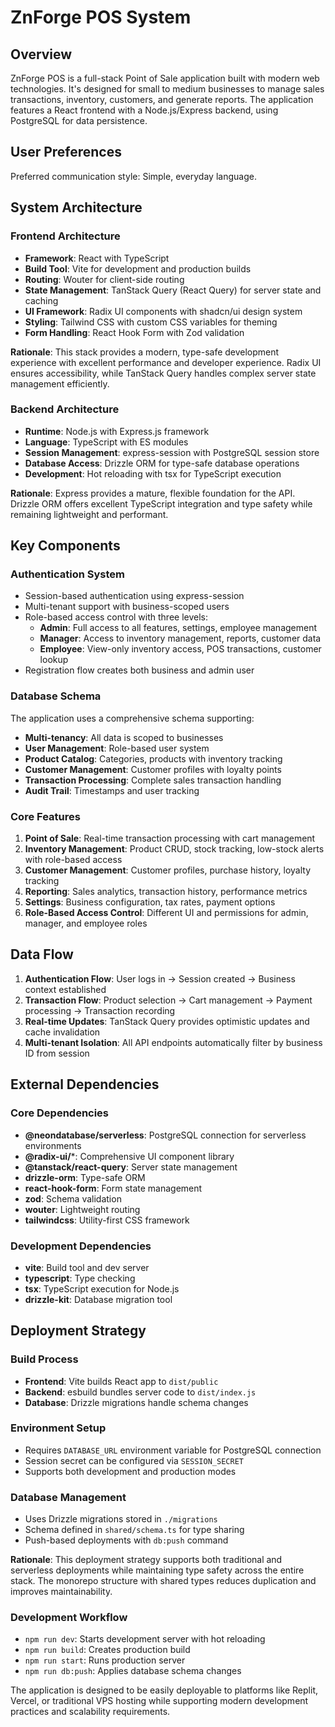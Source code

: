 # ZnForge POS System

## Overview

ZnForge POS is a full-stack Point of Sale application built with modern web technologies. It's designed for small to medium businesses to manage sales transactions, inventory, customers, and generate reports. The application features a React frontend with a Node.js/Express backend, using PostgreSQL for data persistence.

## User Preferences

Preferred communication style: Simple, everyday language.

## System Architecture

### Frontend Architecture
- **Framework**: React with TypeScript
- **Build Tool**: Vite for development and production builds
- **Routing**: Wouter for client-side routing
- **State Management**: TanStack Query (React Query) for server state and caching
- **UI Framework**: Radix UI components with shadcn/ui design system
- **Styling**: Tailwind CSS with custom CSS variables for theming
- **Form Handling**: React Hook Form with Zod validation

**Rationale**: This stack provides a modern, type-safe development experience with excellent performance and developer experience. Radix UI ensures accessibility, while TanStack Query handles complex server state management efficiently.

### Backend Architecture
- **Runtime**: Node.js with Express.js framework
- **Language**: TypeScript with ES modules
- **Session Management**: express-session with PostgreSQL session store
- **Database Access**: Drizzle ORM for type-safe database operations
- **Development**: Hot reloading with tsx for TypeScript execution

**Rationale**: Express provides a mature, flexible foundation for the API. Drizzle ORM offers excellent TypeScript integration and type safety while remaining lightweight and performant.

## Key Components

### Authentication System
- Session-based authentication using express-session
- Multi-tenant support with business-scoped users
- Role-based access control with three levels:
  - **Admin**: Full access to all features, settings, employee management
  - **Manager**: Access to inventory management, reports, customer data
  - **Employee**: View-only inventory access, POS transactions, customer lookup
- Registration flow creates both business and admin user

### Database Schema
The application uses a comprehensive schema supporting:
- **Multi-tenancy**: All data is scoped to businesses
- **User Management**: Role-based user system
- **Product Catalog**: Categories, products with inventory tracking
- **Customer Management**: Customer profiles with loyalty points
- **Transaction Processing**: Complete sales transaction handling
- **Audit Trail**: Timestamps and user tracking

### Core Features
1. **Point of Sale**: Real-time transaction processing with cart management
2. **Inventory Management**: Product CRUD, stock tracking, low-stock alerts with role-based access
3. **Customer Management**: Customer profiles, purchase history, loyalty tracking
4. **Reporting**: Sales analytics, transaction history, performance metrics
5. **Settings**: Business configuration, tax rates, payment options
6. **Role-Based Access Control**: Different UI and permissions for admin, manager, and employee roles

## Data Flow

1. **Authentication Flow**: User logs in → Session created → Business context established
2. **Transaction Flow**: Product selection → Cart management → Payment processing → Transaction recording
3. **Real-time Updates**: TanStack Query provides optimistic updates and cache invalidation
4. **Multi-tenant Isolation**: All API endpoints automatically filter by business ID from session

## External Dependencies

### Core Dependencies
- **@neondatabase/serverless**: PostgreSQL connection for serverless environments
- **@radix-ui/***: Comprehensive UI component library
- **@tanstack/react-query**: Server state management
- **drizzle-orm**: Type-safe ORM
- **react-hook-form**: Form state management
- **zod**: Schema validation
- **wouter**: Lightweight routing
- **tailwindcss**: Utility-first CSS framework

### Development Dependencies
- **vite**: Build tool and dev server
- **typescript**: Type checking
- **tsx**: TypeScript execution for Node.js
- **drizzle-kit**: Database migration tool

## Deployment Strategy

### Build Process
- **Frontend**: Vite builds React app to `dist/public`
- **Backend**: esbuild bundles server code to `dist/index.js`
- **Database**: Drizzle migrations handle schema changes

### Environment Setup
- Requires `DATABASE_URL` environment variable for PostgreSQL connection
- Session secret can be configured via `SESSION_SECRET`
- Supports both development and production modes

### Database Management
- Uses Drizzle migrations stored in `./migrations`
- Schema defined in `shared/schema.ts` for type sharing
- Push-based deployments with `db:push` command

**Rationale**: This deployment strategy supports both traditional and serverless deployments while maintaining type safety across the entire stack. The monorepo structure with shared types reduces duplication and improves maintainability.

### Development Workflow
- `npm run dev`: Starts development server with hot reloading
- `npm run build`: Creates production build
- `npm run start`: Runs production server
- `npm run db:push`: Applies database schema changes

The application is designed to be easily deployable to platforms like Replit, Vercel, or traditional VPS hosting while supporting modern development practices and scalability requirements.